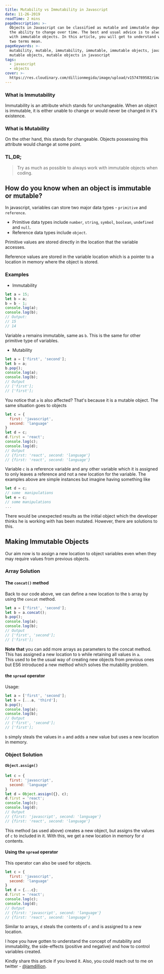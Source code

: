 ```yaml
---
title: Mutability vs Immutability in Javascript
date: 11-26-2019
readTime: 2 mins
pageDescription: >-
  Objects in Javascript can be classified as mutable and immutable depending on
  the ability to change over time. The best and usual advice is to always work
  with immutable objects. In this article, you will get to understand what the
  two terms mean.
pageKeywords: >-
  mutability, mutable, immutability, immutable, immutable objects, javascript,
  mutable objects, mutable objects in javascript
tags:
  - javascript
  - objects
cover: >-
  https://res.cloudinary.com/dillionmegida/image/upload/v1574789582/images/blogs_cover/mutability-vs-immitability_puajjl.jpg
---
```

### What is Immutability

Immutability is an attribute which stands for unchangeable. When an object is immutable, it is either unable to change or would never be changed in it's existence.

### What is Mutability

On the other hand, this stands for changeable. Objects possessing this attribute would change at some point.

### TL,DR;

> Try as much as possible to always work with immutable objects when coding.

## How do you know when an object is immutable or mutable?

In javascript, variables can store two major data types - `primitive` and `reference`.

* Primitive data types include `number`, `string`, `symbol`, `boolean`, `undefined` and `null`.
* Reference data types include `object`.

Primitive values are stored directly in the location that the variable accesses.

Reference values are stored in the variable location  which is a pointer to a location in memory where the object is stored.

### Examples
- Immutability
```javascript
let a = 15;
let b = a;
b = b - 1;
console.log(a);
console.log(b);
// Output:
// 15
// 14
```
Variable `a` remains immutable, same as `b`. This is the same for other primitive type of variables.
- Mutability
```javascript
let a = ['first', 'second'];
let b = a;
b.pop();
console.log(a);
console.log(b);
// Output
// ['first'];
// ['first'];
```
You notice that `a` is also affected? That's because it is a mutable object. The same situation goes to objects
```javascript
let c = {
  first: 'javascript',
  second: 'language'
}
let d = c;
d.first = 'react';
console.log(c);
console.log(d);
// Output
// {first: 'react', second: 'language'}
// {first: 'react', second: 'language'}
```
Variable `c` is a reference variable and any other variable which it is assigned to only leaves a reference and not a new location for the variable. The examples above are simple instances but imagine having something like
```javascript
let d = c;
// some  manipulations
let e = c;
// some manipulations
...
```
There would be unexpected results as the initial object which the developer thinks he is working with has been mutated. However, there are solutions to this.

## Making Immutable Objects
Our aim now is to assign a new location to object variables even when they may require values from previous objects.
### Array Solution
#### The `concat()` method
Back to our code above, we can define a new location to the `b` array by using the `concat` method.
```javascript
let a = ['first', 'second'];
let b = a.concat();
b.pop();
console.log(a);
console.log(b);
// Output
// ['first', 'second'];
// ['first'];
```
**Note that** you can add more arrays as parameters to the concat method. This has assigned a new location to `b` while retaining all values in `a`.<br/>
This used to be the usual way of creating new objects from previous ones but ES6 introduced a new method which solves the mutability problem.
#### the `spread` operator
Usage:
```javascript
let a = ['first', 'second'];
let b = [...a, 'third'];
b.pop();
console.log(a);
console.log(b);
// Output
// ['first', 'second'];
// ['first'];
```
`b` simply steals the values in `a` and adds a new value but uses a new location in memory.
### Object Solution
#### `Object.assign()`
```javascript
let c = {
  first: 'javascript',
  second: 'language'
}
let d = Object.assign({}, c);
d.first = 'react';
console.log(c);
console.log(d);
// Output
// {first: 'javascript', second: 'language'}
// {first: 'react', second: 'language'}
```
This method (as used above) creates a new object, but assigns the values of `c` to included in it. With this, we get a new location in memory for `d` contents.
#### Using the `spread` operator
This operator can also be used for objects.
```javascript
let c = {
  first: 'javascript',
  second: 'language'
}
let d = {...c};
d.first = 'react';
console.log(c);
console.log(d);
// Output
// {first: 'javascript', second: 'language'}
// {first: 'react', second: 'language'}
```
Similar to arrays, `d` steals the contents of `c` and is assigned to a new location.

I hope you have gotten to understand the concept of mutability and immutability, the side-effects (positive and negative) and how to control variables created.

Kindly share this article if you loved it. Also, you could reach out to me on twitter - [@iamdillion](https://twitter.com/iamdillion).
